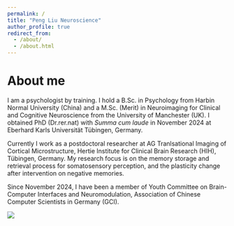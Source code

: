 ```yaml
---
permalink: /
title: "Peng Liu Neuroscience"
author_profile: true
redirect_from: 
  - /about/
  - /about.html
---
```


About me
======

I am a psychologist by training. I hold a B.Sc. in Psychology from Harbin Normal University (China) and a M.Sc. (Merit) in Neuroimaging for Clinical and Cognitive Neuroscience from the University of Manchester (UK). I obtained PhD (Dr.rer.nat) with _Summa cum laude_ in November 2024 at Eberhard Karls Universität Tübingen, Germany.

Currently I work as a postdoctoral researcher at AG Tranlsational Imaging of Cortical Microstructure, Hertie Institute for Clinical Brain Research (HIH), Tübingen, Germany. My research focus is on the memory storage and retrieval process for somatosensory perception, and the plasticity change after intervention on negative memories.

Since November 2024, I have been a member of Youth Committee on Brain-Computer Interfaces and Neuromodulation, Association of Chinese Computer Scientists in Germany (GCI).

<img src="https://github.com/PengLiu1120/pengliu/blob/master/images/pliu.png?raw=true"/>